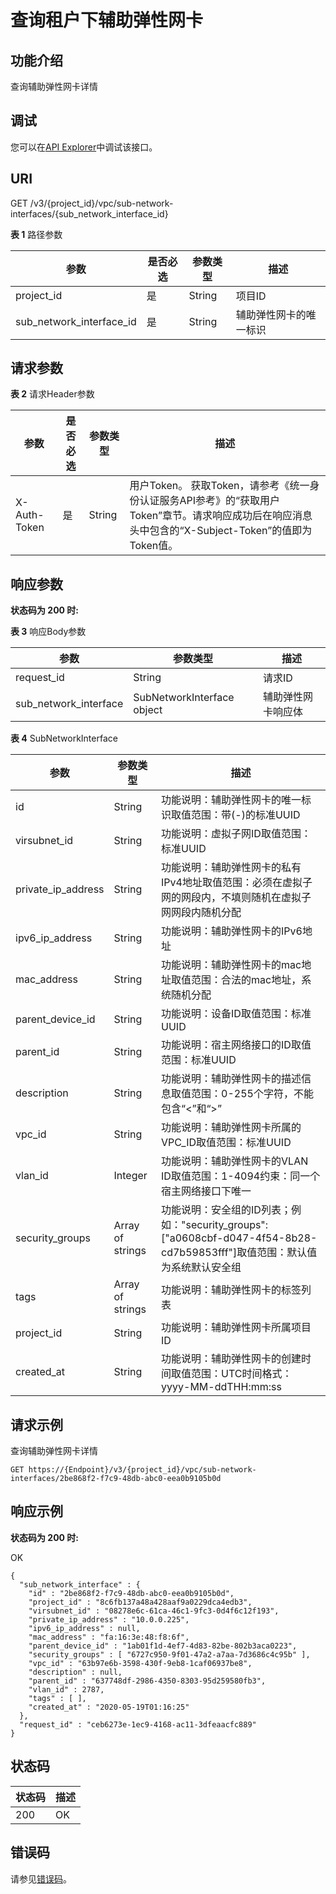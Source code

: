# 查询租户下辅助弹性网卡<a name="vpc_apiv3_0032"></a>

## 功能介绍<a name="section161656171985"></a>

查询辅助弹性网卡详情

## 调试<a name="section1062181918110"></a>

您可以在[API Explorer](https://console.huaweicloud.com/apiexplorer/#/openapi/VPC/doc?api=ShowSubNetworkInterface&version=v3)中调试该接口。

## URI<a name="section616615178813"></a>

GET /v3/\{project\_id\}/vpc/sub-network-interfaces/\{sub\_network\_interface\_id\}

**表 1**  路径参数

|参数|是否必选|参数类型|描述|
|--|--|--|--|
|project_id|是|String|项目ID|
|sub_network_interface_id|是|String|辅助弹性网卡的唯一标识|


## 请求参数<a name="section91762171982"></a>

**表 2**  请求Header参数

|参数|是否必选|参数类型|描述|
|--|--|--|--|
|X-Auth-Token|是|String|用户Token。 获取Token，请参考《统一身份认证服务API参考》的“获取用户Token”章节。请求响应成功后在响应消息头中包含的“X-Subject-Token”的值即为Token值。|


## 响应参数<a name="section20183217086"></a>

**状态码为 200 时:**

**表 3**  响应Body参数

|参数|参数类型|描述|
|--|--|--|
|request_id|String|请求ID|
|sub_network_interface|SubNetworkInterface object|辅助弹性网卡响应体|


**表 4**  SubNetworkInterface

|参数|参数类型|描述|
|--|--|--|
|id|String|功能说明：辅助弹性网卡的唯一标识取值范围：带(-)的标准UUID|
|virsubnet_id|String|功能说明：虚拟子网ID取值范围：标准UUID|
|private_ip_address|String|功能说明：辅助弹性网卡的私有IPv4地址取值范围：必须在虚拟子网的网段内，不填则随机在虚拟子网网段内随机分配|
|ipv6_ip_address|String|功能说明：辅助弹性网卡的IPv6地址|
|mac_address|String|功能说明：辅助弹性网卡的mac地址取值范围：合法的mac地址，系统随机分配|
|parent_device_id|String|功能说明：设备ID取值范围：标准UUID|
|parent_id|String|功能说明：宿主网络接口的ID取值范围：标准UUID|
|description|String|功能说明：辅助弹性网卡的描述信息取值范围：0-255个字符，不能包含“<”和“>”|
|vpc_id|String|功能说明：辅助弹性网卡所属的VPC_ID取值范围：标准UUID|
|vlan_id|Integer|功能说明：辅助弹性网卡的VLAN ID取值范围：1-4094约束：同一个宿主网络接口下唯一|
|security_groups|Array of strings|功能说明：安全组的ID列表；例如："security_groups": ["a0608cbf-d047-4f54-8b28-cd7b59853fff"]取值范围：默认值为系统默认安全组|
|tags|Array of strings|功能说明：辅助弹性网卡的标签列表|
|project_id|String|功能说明：辅助弹性网卡所属项目ID|
|created_at|String|功能说明：辅助弹性网卡的创建时间取值范围：UTC时间格式：yyyy-MM-ddTHH:mm:ss|


## 请求示例<a name="section172258171081"></a>

查询辅助弹性网卡详情

```
GET https://{Endpoint}/v3/{project_id}/vpc/sub-network-interfaces/2be868f2-f7c9-48db-abc0-eea0b9105b0d
```

## 响应示例<a name="section522721711810"></a>

**状态码为 200 时:**

OK

```
{
  "sub_network_interface" : {
    "id" : "2be868f2-f7c9-48db-abc0-eea0b9105b0d",
    "project_id" : "8c6fb137a48a428aaf9a0229dca4edb3",
    "virsubnet_id" : "08278e6c-61ca-46c1-9fc3-0d4f6c12f193",
    "private_ip_address" : "10.0.0.225",
    "ipv6_ip_address" : null,
    "mac_address" : "fa:16:3e:48:f8:6f",
    "parent_device_id" : "1ab01f1d-4ef7-4d83-82be-802b3aca0223",
    "security_groups" : [ "6727c950-9f01-47a2-a7aa-7d3686c4c95b" ],
    "vpc_id" : "63b97e6b-3598-430f-9eb8-1caf06937be8",
    "description" : null,
    "parent_id" : "637748df-2986-4350-8303-95d259580fb3",
    "vlan_id" : 2787,
    "tags" : [ ],
    "created_at" : "2020-05-19T01:16:25"
  },
  "request_id" : "ceb6273e-1ec9-4168-ac11-3dfeaacfc889"
}
```

## 状态码<a name="section12235017689"></a>

|状态码|描述|
|--|--|
|200|OK|


## 错误码<a name="section936082313394"></a>

请参见[错误码](错误码.md)。

